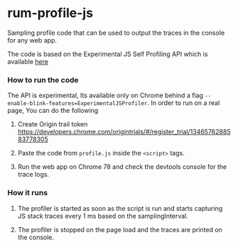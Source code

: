 # rum-profile-js

Sampling profile code that can be used to output the traces in the console for any web app.

The code is based on the Experimental JS Self Profiling API which is available [here](https://github.com/WICG/js-self-profiling)

### How to run the code

The API is experimental, Its available only on Chrome behind a flag `--enable-blink-features=ExperimentalJSProfiler`. In order to run on a real page, You can do the following

1. Create Origin trail token https://developers.chrome.com/origintrials/#/register_trial/1346576288583778305

2. Paste the code from `profile.js` inside the `<script>` tags.

3. Run the web app on Chrome 78 and check the devtools console for the trace logs.

### How it runs

1. The profiler is started as soon as the script is run and starts capturing JS stack traces every 1 ms based on the samplingInterval.

2. The profiler is stopped on the page load and the traces are printed on the console.
